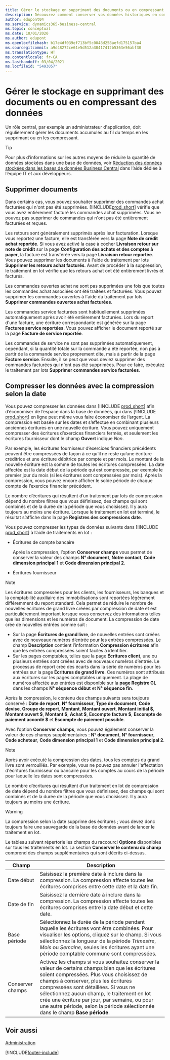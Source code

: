 ```yaml
---
title: Gérer le stockage en supprimant des documents ou en compressant des données
description: Découvrez comment conserver vos données historiques en compressant les écritures ou en les supprimant.
author: edupont04
ms.service: dynamics365-business-central
ms.topic: conceptual
ms.date: 10/01/2020
ms.author: edupont
ms.openlocfilehash: b17e4df039ef713bf5c0048d258aefd175157ba4
ms.sourcegitcommit: a9d48272ce61e5d512a30417412b5363e56abf30
ms.translationtype: HT
ms.contentlocale: fr-CA
ms.lasthandoff: 03/04/2021
ms.locfileid: "5493057"
---
```

# <a name="manage-storage-by-deleting-documents-or-compressing-data"></a>Gérer le stockage en supprimant des documents ou en compressant des données

Un rôle central, par exemple un administrateur d'application, doit régulièrement gérer les documents accumulés au fil du temps en les supprimant ou en les compressant.  

> [!TIP]
> Pour plus d’informations sur les autres moyens de réduire la quantité de données stockées dans une base de données, voir [Réduction des données stockées dans les bases de données Business Central](/dynamics365/business-central/dev-itpro/administration/database-reduce-data) dans l’aide dédiée à l’équipe IT et aux développeurs.

## <a name="delete-documents"></a>Supprimer documents

Dans certains cas, vous pouvez souhaiter supprimer des commandes achat facturées qui n'ont pas été supprimées. [!INCLUDE[prod_short](includes/prod_short.md)] vérifie que vous avez entièrement facturé les commandes achat supprimées. Vous ne pouvez pas supprimer de commandes qui n'ont pas été entièrement facturées et reçues.  

Les retours sont généralement supprimés après leur facturation. Lorsque vous reportez une facture, elle est transférée vers la page **Note de crédit achat reportée**. Si vous avez activé la case à cocher **Livraison retour sur note de crédit** sur la page **Configuration des achats et des comptes à payer**, la facture est transférée vers la page **Livraison retour reportée**. Vous pouvez supprimer les documents à l'aide du traitement par lots **Supprimer les retours achat facturés**. Avant de procéder à la suppression, le traitement en lot vérifie que les retours achat ont été entièrement livrés et facturés.  

Les commandes ouvertes achat ne sont pas supprimées une fois que toutes les commandes achat associées ont été traitées et facturées. Vous pouvez supprimer les commandes ouvertes à l'aide du traitement par lots **Supprimer commandes ouvertes achat facturées**.  

Les commandes service facturées sont habituellement supprimées automatiquement après avoir été entièrement facturées. Lors du report d'une facture, une écriture correspondante est générée sur la page **Factures service reportées**. Vous pouvez afficher le document reporté sur la page **Facture de service reportée**.  

Les commandes de service ne sont pas supprimées automatiquement, cependant, si la quantité totale sur la commande a été reportée, non pas à partir de la commande service proprement dite, mais à partir de la page **Facture service**. Ensuite, il se peut que vous deviez supprimer des commandes facturées qui n'ont pas été supprimées. Pour ce faire, exécutez le traitement par lots **Supprimer commandes service facturées**.  

## <a name="compress-data-with-date-compression"></a>Compresser les données avec la compression selon la date

Vous pouvez compresser les données dans [!INCLUDE [prod_short](includes/prod_short.md)] afin d’économiser de l’espace dans la base de données, qui dans [!INCLUDE [prod_short](includes/prod_short.md)] en ligne peut même vous faire économiser de l’argent. La compression est basée sur les dates et s’effectue en combinant plusieurs anciennes écritures en une nouvelle écriture. Vous pouvez uniquement compresser des écritures d’exercices financiers fermés, et seulement les écritures fournisseur dont le champ **Ouvert** indique *Non*.  

Par exemple, les écritures fournisseur d’exercices financiers précédents peuvent être compressées de façon à ce qu’il ne reste qu’une écriture créditrice et une écriture débitrice par compte et par mois. Le montant de la nouvelle écriture est la somme de toutes les écritures compressées. La date affectée est la date début de la période qui est compressée, par exemple le premier jour du mois (si les écritures sont compressées par mois). Après la compression, vous pouvez encore afficher le solde période de chaque compte de l’exercice financier précédent.

Le nombre d’écritures qui résultent d’un traitement par lots de compression dépend du nombre filtres que vous définissez, des champs qui sont combinés et de la durée de la période que vous choisissez. Il y aura toujours au moins une écriture. Lorsque le traitement en lot est terminé, le résultat s’affiche dans la page **Registres des compressions date**.

Vous pouvez compresser les types de données suivants dans [!INCLUDE [prod_short](includes/prod_short.md)] à l’aide de traitements en lot :

* Écritures de compte bancaire

  Après la compression, l’option **Conserver champs** vous permet de conserver la valeur des champs **N° document, Notre contact**, **Code dimension principal 1** et **Code dimension principal 2**.
* Écritures fournisseur

> [!NOTE]
> Les écritures compressées pour les clients, les fournisseurs, les banques et la comptabilité auxiliaire des immobilisations sont reportées légèrement différemment du report standard. Cela permet de réduire le nombre de nouvelles écritures de grand livre créées par compression de date et est particulièrement important lorsque vous conservez des informations telles que les dimensions et les numéros de document. La compression de date crée de nouvelles entrées comme suit :
>* Sur la page **Écritures de grand livre**, de nouvelles entrées sont créées avec de nouveaux numéros d’entrée pour les entrées compressées. Le champ **Description** contient l’information **Compression écritures** afin que les entrées compressées soient faciles à identifier. 
>* Sur les pages comptables, telles que la page **Écritures client**, une ou plusieurs entrées sont créées avec de nouveaux numéros d’entrée. 
> Le processus de report crée des écarts dans la série de numéros pour les entrées sur la page **Écritures de grand livre**. Ces numéros sont attribués aux écritures sur les pages comptables uniquement. La plage de numéros affectée aux entrées est disponible sur la **page Registre GL** dans les champs **N° séquence début** et **N° séquence fin**. 

Après la compression, le contenu des champs suivants sera toujours conservé : **Date de report**, **N° fournisseur**, **Type de document**, **Code devise**, **Groupe de report**, **Montant**, **Montant ouvert**, **Montant initial $**, **Montant ouvert $**, **Montant $**, **Achat $**, **Escompte facture $**, **Escompte de paiement accordé $** et **Escompte de paiement possible**.

  Avec l’option **Conserver champs**, vous pouvez également conserver la valeur de ces champs supplémentaires : **N° document**, **N° fournisseur**, **Code acheteur**, **Code dimension principal 1** et **Code dimension principal 2**.

> [!NOTE]
> Après avoir exécuté la compression des dates, tous les comptes du grand livre sont verrouillés. Par exemple, vous ne pouvez pas annuler l'affectation d'écritures fournisseur ou bancaire pour les comptes au cours de la période pour laquelle les dates sont compressées.

<!--* General ledger entries
* Customer ledger entries-->
<!--* Fixed asset ledger entries
* G/L budget entries
* VAT entries

  After the compression the contents of the following fields are always retained: **Posting Date**, **Type**, **Closed**, **Gen. Bus. Posting Group**, **Gen. Prod. Posting Group**, **VAT Calculation Type**, **Base**, and **Amount**.

  With the **Retain Field Contents** facility, you can also retain the contents of the following additional fields: **Document No.**, **Bill-to/Pay-to No.**, **EU 3-Party Trade**, **Country/Region Code**, and **Internal Ref. No.**.
* Insurance ledger entries
* Maintenance ledger entries
* Resource ledger entries

  After the compression, the contents of the following fields are retained: **Posting Date**, **Resource No.**, **Resource Group No.**, **Entry Type**, **Quantity**, **Total Cost**, **Total Price**, and **Chargeable**.

  With the **Retain Field Contents** facility, you can also retain the contents of the following additional fields: **Document No.**, **Work Type Code**, **Job No.**, **Unit of Measure Code**, **Source Type**, **Source No.**. **Chargeable**, **
* Warehouse entries

  After the compression the contents of the following fields are always retained: **Registering Date**, **Location Code**, **Zone Code**, **Bin Code**, **Item No.**, **Quantity**, **Qty. (Base)**, **Bin Type Code**, **Entry Type**, **Variant Code**, **Qty. per Unit of Measure**, **Unit of Measure Code**, **Warranty Date**, **Expiration Date**, **Cubage**, and **Weight**.

  With the **Retain Field Contents** facility, you can also retain the contents of the **Serial No.** and **Lot No.** fields. -->

Le nombre d’écritures qui résultent d’un traitement en lot de compression de date dépend du nombre filtres que vous définissez, des champs qui sont combinés et de la durée de la période que vous choisissez. Il y aura toujours au moins une écriture. 

> [!WARNING]
> La compression selon la date supprime des écritures ; vous devez donc toujours faire une sauvegarde de la base de données avant de lancer le traitement en lot.

Le tableau suivant répertorie les champs du raccourci **Options** disponibles sur tous les traitements en lot. La section **Conserver le contenu du champ** comprend des champs supplémentaires qui sont décrits ci-dessus.

|Champ  |Description  |
|-------|-------------|
|Date début     |Saisissez la première date à inclure dans la compression. La compression affecte toutes les écritures comprises entre cette date et la date fin.|
|Date de fin     |Saisissez la dernière date à inclure dans la compression. La compression affecte toutes les écritures comprises entre la date début et cette date.|
|Base période |Sélectionnez la durée de la période pendant laquelle les écritures vont être combinées. Pour visualiser les options, cliquez sur le champ. Si vous sélectionnez la longueur de la période *Trimestre*, *Mois* ou *Semaine*, seules les écritures ayant une période comptable commune sont compressées.|
|Conserver champs     |Activez les champs si vous souhaitez conserver la valeur de certains champs bien que les écritures soient compressées. Plus vous choisissez de champs à conserver, plus les écritures compressées sont détaillées. Si vous ne sélectionnez aucun champ, le traitement en lot crée une écriture par jour, par semaine, ou pour une autre période, selon la période sélectionnée dans le champ **Base période**. |

## <a name="see-also"></a>Voir aussi

[Administration](admin-setup-and-administration.md)  


[!INCLUDE[footer-include](includes/footer-banner.md)]